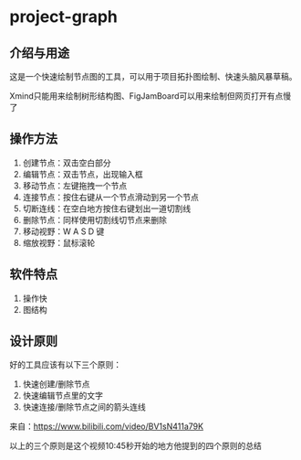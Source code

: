 # project-graph

## 介绍与用途

这是一个快速绘制节点图的工具，可以用于项目拓扑图绘制、快速头脑风暴草稿。

Xmind只能用来绘制树形结构图、FigJamBoard可以用来绘制但网页打开有点慢了

## 操作方法

1. 创建节点：双击空白部分
2. 编辑节点：双击节点，出现输入框
3. 移动节点：左键拖拽一个节点
4. 连接节点：按住右键从一个节点滑动到另一个节点
5. 切断连线：在空白地方按住右键划出一道切割线
6. 删除节点：同样使用切割线切节点来删除
7. 移动视野：W A S D 键
8. 缩放视野：鼠标滚轮

## 软件特点

1. 操作快
2. 图结构

## 设计原则

好的工具应该有以下三个原则：

1. 快速创建/删除节点
2. 快速编辑节点里的文字
3. 快速连接/删除节点之间的箭头连线

来自：https://www.bilibili.com/video/BV1sN411a79K

以上的三个原则是这个视频10:45秒开始的地方他提到的四个原则的总结

